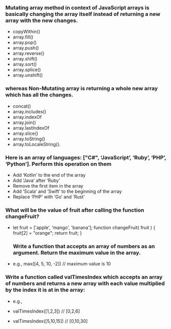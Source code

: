 ### Mutating array method in context of JavaScript arrays is basically changing the array itself instead of returning a new array with the new changes.

- copyWithin()
- array.fill()
- array.pop()
- array.push()
- array.reverse()
- array.shift()
- array.sort()
- array.splice()
- array.unshift()

### whereas Non-Mutating array is returning a whole new array which has all the changes.

- concat()
- array.includes()
- array.indexOf
- array.join()
- array.lastIndexOf
- array.slice()
- array.toString()
- array.toLocaleString().

### Here is an array of languages: ["C#", ‘JavaScript’, ‘Ruby’, ‘PHP’, ‘Python’]. Perform this operation on them

- Add ‘Kotlin’ to the end of the array
- Add ‘Java’ after ‘Ruby’
- Remove the first item in the array
- Add ’Scala’ and ‘Swift’ to the beginning of the array
- Replace ‘PHP’ with ‘Go’ and ‘Rust’

### What will be the value of fruit after calling the function changeFruit?

- let fruit = ['apple', 'mango', 'banana'];
  function changeFruit( fruit ) {
  fruit[2] = "orange";
  return fruit;
  }
  ### Write a function that accepts an array of numbers as an argument. Return the maximum value in the array.
- e.g., max([4, 5, 10, -2]) // maximum value is 10

### Write a function called valTimesIndex which accepts an array of numbers and returns a new array with each value multiplied by the index it is at in the array:

- e.g.,

- valTimesIndex([1,2,3]) // [0,2,6]
- valTimesIndex([5,10,15]) // [0,10,30]

